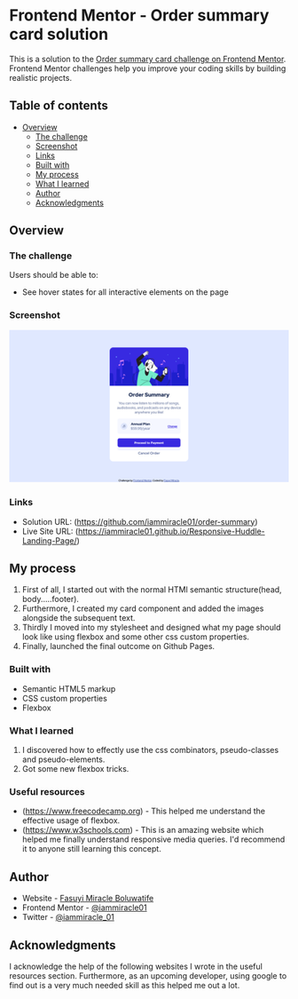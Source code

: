# Frontend Mentor - Order summary card solution

This is a solution to the [Order summary card challenge on Frontend Mentor](https://www.frontendmentor.io/challenges/order-summary-component-QlPmajDUj). Frontend Mentor challenges help you improve your coding skills by building realistic projects. 

## Table of contents

- [Overview](#overview)
  - [The challenge](#the-challenge)
  - [Screenshot](#screenshot)
  - [Links](#links)
  - [Built with](#built-with)
  - [My process](#my-process)
  - [What I learned](#what-i-learned)
  - [Author](#author)
  - [Acknowledgments](#acknowledgments)
 

## Overview

### The challenge

Users should be able to:

- See hover states for all interactive elements on the page

### Screenshot

![](./screenshot.png)

### Links

- Solution URL: (https://github.com/iammiracle01/order-summary)
- Live Site URL: (https://iammiracle01.github.io/Responsive-Huddle-Landing-Page/)

## My process
1. First of all, I started out with the normal HTMl semantic structure(head, body.....footer).
2. Furthermore, I created my card component and added the images alongside the subsequent text.
3. Thirdly I moved into my stylesheet and designed what my page should look like using flexbox and some other css custom properties.
4. Finally, launched the final outcome on Github Pages.

### Built with

- Semantic HTML5 markup
- CSS custom properties
- Flexbox

### What I learned
1. I discovered how to effectly use the css combinators, pseudo-classes and pseudo-elements.
2. Got some new flexbox tricks.

### Useful resources

- (https://www.freecodecamp.org) - This helped me understand the effective usage of flexbox.
- (https://www.w3schools.com) - This is an amazing website which helped me finally understand responsive media queries. I'd recommend it to anyone still learning this concept.

## Author

- Website - [Fasuyi Miracle Boluwatife](https://github.com/iammiracle01)
- Frontend Mentor - [@iammiracle01](https://www.frontendmentor.io/profile/iammiracle01)
- Twitter - [@iammiracle_01](https://www.twitter.com/iammiracle_01)


## Acknowledgments
  I acknowledge the help of the following websites I wrote in the useful resources section. Furthermore, as an upcoming developer, using google to find out is a very much needed skill as this helped me out a lot.
